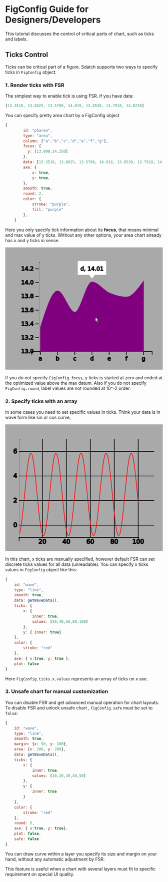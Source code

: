 # FigConfig Guide for Designers/Developers

This tutorial discusses the control of critical parts of chart, such as ticks and labels.

## Ticks Control

Ticks can be critical part of a figure. 
Sdatch supports two ways to specify ticks in `FigConfig` object.

### 1. Render ticks with FSR

The simplest way to enable tick is using FSR. If you have data:

```javascript
[13.3518, 13.8825, 13.5789, 14.019, 13.8530, 13.7918, 14.0238]
```

You can specify pretty area chart by a FigConfig object

```javascript
{
        id: "p5area",
        type: "area",
        column: ["a","b","c","d","e","f","g"],
        focus: {
          y: [13.000,14.250]
        },
        data: [13.3518, 13.8825, 13.5789, 14.019, 13.8530, 13.7918, 14.0238],
        axe: {
            x: true,
            y: true,
        },
        smooth: true,
        round: 2,
        color: {
            stroke: "purple",
            fill: "purple"
        },
    }
```

Here you only specify tick information about its **focus**, that means minimal and max value of y ticks.
Without any other options, your area chart already has x and y ticks in sense.

![pg01](pg01.png)

If you do not specify `FigConfig.focus`, y ticks is started at zero and ended at the optimized value above the max datum.
Also if you do not specify `FigConfig.round`, label values are not rounded at 10^-2 order.


### 2. Specify ticks with an array

In some cases you need to set specific values in ticks. 
Think your data is in wave form like sin or cos curve, 

![pg02](pg02.png)


In this chart, x ticks are manually specified, however default FSR can set discrete ticks values for all data (unreadable).
You can specify x ticks values in `FigConfig` object like this:

```javascript
{
    id: "wave", 
    type: "line", 
    smooth: true,
    data: getWaveData(),
    ticks: { 
        x: {
            inner: true, 
            values: [20,40,60,80,100]
        }, 
        y: { inner: true} 
    },
    color: {
        stroke: "red"
    },
    axe: { x:true, y: true },
    plot: false
}
```

Here `FigConfig.ticks.x.values` represents an array of ticks on x axe.

### 3. Unsafe chart for manual customization

You can disable FSR and get advanced manual operation for chart layouts.
To disable FSR and unlock unsafe chart , `FigConfig.safe` must be set to `false`:

```javascript
{
    id: "wave", 
    type: "line", 
    smooth: true,
    margin: {x: 50, y: 100},
    area: {x: 200, y: 200},
    data: getWaveData(),
    ticks: { 
        x: {
            inner: true, 
            values: [10,20,30,40,50]
        }, 
        y: {
            inner: true
        }
    },
    color: {
        stroke: "red"
    },
    round: 5,
    axe: { x:true, y: true},
    plot: false,
    safe: false
}
```

You can draw curve within a layer you specify its size and margin on your hand, without any automatic adjustment by FSR.

This feature is useful when a chart with several layers must fit to specific requirement on special UI quality.
